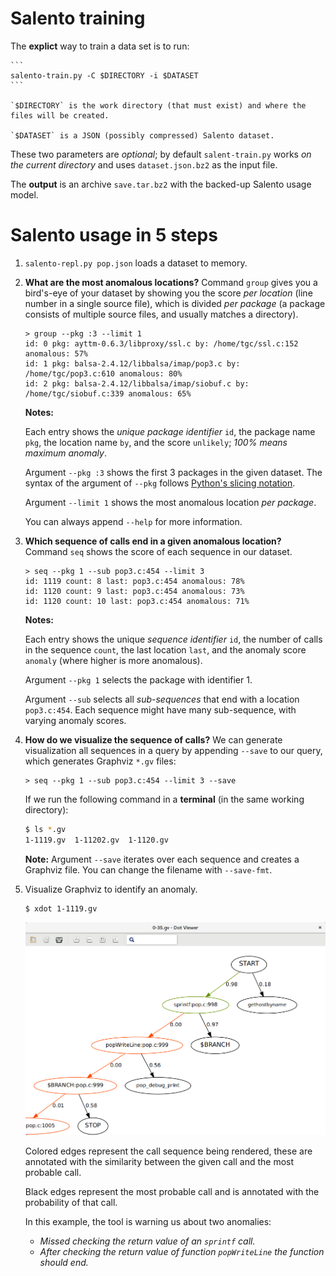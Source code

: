 # Salento training

The **explict** way to train a data set is to run:

    ```
    salento-train.py -C $DIRECTORY -i $DATASET
    ```

    `$DIRECTORY` is the work directory (that must exist) and where the
    files will be created.

    `$DATASET` is a JSON (possibly compressed) Salento dataset.

These two parameters are *optional*; by default `salent-train.py`
   works *on the current directory* and uses `dataset.json.bz2` as the input
   file.

The **output** is an archive `save.tar.bz2` with the backed-up Salento usage
model.

# Salento usage in 5 steps

1. `salento-repl.py pop.json` loads a dataset to memory.
2. **What are the most anomalous locations?** Command `group` gives you a
   bird's-eye of your dataset by showing you
   the score *per location* (line number in a single source file), which is
   divided *per package* (a package consists of multiple source files, and
   usually matches a directory).

    ```
    > group --pkg :3 --limit 1
    id: 0 pkg: ayttm-0.6.3/libproxy/ssl.c by: /home/tgc/ssl.c:152 anomalous: 57%
    id: 1 pkg: balsa-2.4.12/libbalsa/imap/pop3.c by: /home/tgc/pop3.c:610 anomalous: 80%
    id: 2 pkg: balsa-2.4.12/libbalsa/imap/siobuf.c by: /home/tgc/siobuf.c:339 anomalous: 65%
    ```

    **Notes:**

    Each entry shows the *unique package identifier* `id`, the package
    name `pkg`, the location name `by`, and the score `unlikely`; *100% means
    maximum anomaly*.

    Argument `--pkg :3` shows the first 3 packages in the given dataset.
    The syntax of the argument of `--pkg` follows [Python's slicing
    notation](https://stackoverflow.com/a/509295/2327050).

    Argument `--limit 1` shows the most anomalous location *per package*.

    You can always append `--help` for more information.

3. **Which sequence of calls end in a given anomalous location?**
   Command `seq` shows the score of each sequence in our dataset.

    ```
    > seq --pkg 1 --sub pop3.c:454 --limit 3
    id: 1119 count: 8 last: pop3.c:454 anomalous: 78%
    id: 1120 count: 9 last: pop3.c:454 anomalous: 73%
    id: 1120 count: 10 last: pop3.c:454 anomalous: 71%
    ```    

    **Notes:**

    Each entry shows the unique *sequence identifier* `id`, the number of
    calls in the sequence `count`, the last location `last`, and the
    anomaly score `anomaly` (where higher is more anomalous).

    Argument `--pkg 1` selects the package with identifier 1.

    Argument `--sub` selects all *sub-sequences* that end with a location
    `pop3.c:454`. Each sequence might have many sub-sequence,
    with varying anomaly scores.



4. **How do we visualize the sequence of calls?** We can generate visualization
    all sequences in a query by appending `--save` to our query, which
    generates Graphviz `*.gv` files:

    ```
    > seq --pkg 1 --sub pop3.c:454 --limit 3 --save
    ```

    If we run the following command in a **terminal** (in the same working directory):

    ```bash
    $ ls *.gv
    1-1119.gv  1-11202.gv  1-1120.gv
    ```

    **Note:**
    Argument `--save` iterates over each sequence and creates a Graphviz file.
    You can change the filename with `--save-fmt`.

5. Visualize Graphviz to identify an anomaly.

    ```
    $ xdot 1-1119.gv
    ```

    ![xdot screenshot](xdot-example.png)

    Colored edges represent the call sequence being rendered, these are
    annotated with the similarity between the given call and the most
    probable call.

    Black edges represent the most probable call and is annotated with
    the probability of that call.

    In this example, the tool is warning us about two anomalies:
      * *Missed checking the return value of an `sprintf` call.*
      * *After checking the return value of function `popWriteLine` the function should end.*

